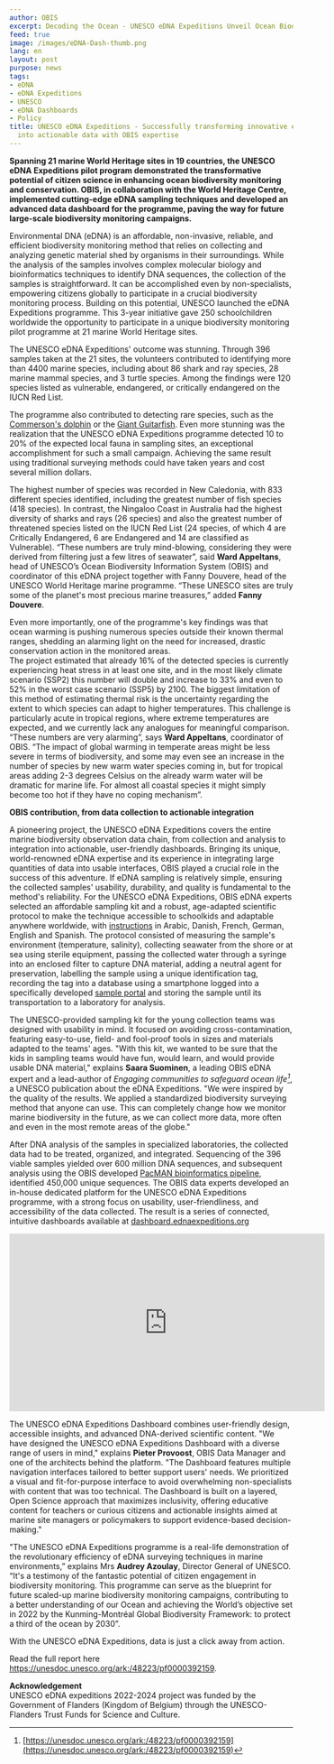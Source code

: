 ```yaml
---
author: OBIS
excerpt: Decoding the Ocean - UNESCO eDNA Expeditions Unveil Ocean Biodiversity
feed: true
image: /images/eDNA-Dash-thumb.png
lang: en
layout: post
purpose: news
tags:
- eDNA
- eDNA Expeditions
- UNESCO
- eDNA Dashboards
- Policy
title: UNESCO eDNA Expeditions - Successfully transforming innovative eDNA sampling
  into actionable data with OBIS expertise
---
```


**Spanning 21 marine World Heritage sites in 19 countries, the UNESCO eDNA Expeditions pilot program demonstrated the transformative potential of citizen science in enhancing ocean biodiversity monitoring and conservation. OBIS, in collaboration with the World Heritage Centre, implemented cutting-edge eDNA sampling techniques and developed an advanced data dashboard for the programme, paving the way for future large-scale biodiversity monitoring campaigns.**

Environmental DNA (eDNA) is an affordable, non-invasive, reliable, and efficient biodiversity monitoring method that relies on collecting and analyzing genetic material shed by organisms in their surroundings. While the analysis of the samples involves complex molecular biology and bioinformatics techniques to identify DNA sequences, the collection of the samples is straightforward. It can be accomplished even by non-specialists, empowering citizens globally to participate in a crucial biodiversity monitoring process. Building on this potential, UNESCO launched the eDNA Expeditions programme. This 3-year initiative gave 250 schoolchildren worldwide the opportunity to participate in a unique biodiversity monitoring pilot programme at 21 marine World Heritage sites.

The UNESCO eDNA Expeditions' outcome was stunning. Through 396 samples taken at the 21 sites, the volunteers contributed to identifying more than 4400 marine species, including about 86 shark and ray species, 28 marine mammal species, and 3 turtle species. Among the findings were 120 species listed as vulnerable, endangered, or critically endangered on the IUCN Red List.  

The programme also contributed to detecting rare species, such as the [Commerson's dolphin](https://en.wikipedia.org/wiki/Commerson%27s_dolphin) or the [Giant Guitarfish](https://en.wikipedia.org/wiki/Giant_guitarfish). Even more stunning was the realization that the UNESCO eDNA Expeditions programme detected 10 to 20% of the expected local fauna in sampling sites, an exceptional accomplishment for such a small campaign. Achieving the same result using traditional surveying methods could have taken years and cost several million dollars. 

The highest number of species was recorded in New Caledonia, with 833 different species identified, including the greatest number of fish species (418 species). In contrast, the Ningaloo Coast in Australia had the highest diversity of sharks and rays (26 species) and also the greatest number of threatened species listed on the IUCN Red List (24 species, of which 4 are Critically Endangered, 6 are Endangered and 14 are classified as Vulnerable). “These numbers are truly mind-blowing, considering they were derived from filtering just a few litres of seawater”, said **Ward Appeltans**, head of UNESCO’s Ocean Biodiversity Information System (OBIS) and coordinator of this eDNA project together with Fanny Douvere, head of the UNESCO World Heritage marine programme. “These UNESCO sites are truly some of the planet's most precious marine treasures,” added **Fanny Douvere**. 

Even more importantly, one of the programme's key findings was that ocean warming is pushing numerous species outside their known thermal ranges, shedding an alarming light on the need for increased, drastic conservation action in the monitored areas.  
The project estimated that already 16% of the detected species is currently experiencing heat stress in at least one site, and in the most likely climate scenario (SSP2) this number will double and increase to 33% and even to 52% in the worst case scenario (SSP5) by 2100\. The biggest limitation of this method of estimating thermal risk is the uncertainty regarding the extent to which species can adapt to higher temperatures. This challenge is particularly acute in tropical regions, where extreme temperatures are expected, and we currently lack any analogues for meaningful comparison. “These numbers are very alarming”, says **Ward Appeltans**, coordinator of OBIS. “The impact of global warming in temperate areas might be less severe in terms of biodiversity, and some may even see an increase in the number of species by new warm water species coming in, but for tropical areas adding 2-3 degrees Celsius on the already warm water will be dramatic for marine life. For almost all coastal species it might simply become too hot if they have no coping mechanism”.


**OBIS contribution, from data collection to actionable integration**

A pioneering project, the UNESCO eDNA Expeditions covers the entire marine biodiversity observation data chain, from collection and analysis to integration into actionable, user-friendly dashboards. Bringing its unique, world-renowned eDNA expertise and its experience in integrating large quantities of data into usable interfaces, OBIS played a crucial role in the success of this adventure. If eDNA sampling is relatively simple, ensuring the collected samples' usability, durability, and quality is fundamental to the method's reliability. For the UNESCO eDNA Expeditions, OBIS eDNA experts selected  an affordable sampling kit and a robust, age-adapted scientific protocol to make the technique accessible to schoolkids and adaptable anywhere worldwide, with [instructions](https://www.unesco.org/en/edna-training-materials?hub=66910) in Arabic, Danish, French, German, English and Spanish. The protocol consisted of measuring the sample's environment (temperature, salinity), collecting seawater from the shore or at sea using sterile equipment, passing the collected water through a syringe into an enclosed filter to capture DNA material, adding a neutral agent for preservation, labelling the sample using a unique identification tag, recording the tag into a database using a smartphone logged into a specifically developed [sample portal](http://samples.ednaexpeditions.org) and storing the sample until its transportation to a laboratory for analysis.  

The UNESCO-provided sampling kit for the young collection teams was designed with usability in mind. It focused on avoiding cross-contamination, featuring easy-to-use, field- and fool-proof tools in sizes and materials adapted to the teams' ages. "With this kit, we wanted to be sure that the kids in sampling teams would have fun, would learn, and would provide usable DNA material," explains **Saara Suominen**, a leading OBIS eDNA expert and a lead-author of *Engaging communities to safeguard ocean life[^1]*, a UNESCO publication about the eDNA Expeditions. "We were inspired by the quality of the results. We applied a standardized biodiversity surveying method that anyone can use. This can completely change how we monitor marine biodiversity in the future, as we can collect more data, more often and even in the most remote areas of the globe."  

After DNA analysis of the samples in specialized laboratories, the collected data had to be treated, organized, and integrated. Sequencing of the 396 viable samples yielded over 600 million DNA sequences, and subsequent analysis using the OBIS developed [PacMAN bioinformatics pipeline](https://github.com/iobis/PacMAN-pipeline), identified 450,000 unique sequences. The OBIS data experts developed an in-house dedicated platform for the UNESCO eDNA Expeditions programme, with a strong focus on usability, user-friendliness, and accessibility of the data collected. The result is a series of connected, intuitive dashboards available at [dashboard.ednaexpeditions.org](https://dashboard.ednaexpeditions.org/)


<iframe width="560" height="315" src="https://www.youtube.com/embed/EzEAtMvvgoo?si=gYrLw6YqaZsUsBVE_" title="YouTube video player" frameborder="0" allow="accelerometer; autoplay; clipboard-write; encrypted-media; gyroscope; picture-in-picture; web-share" referrerpolicy="strict-origin-when-cross-origin" allowfullscreen></iframe>



The UNESCO eDNA Expeditions Dashboard combines user-friendly design, accessible insights, and advanced DNA-derived scientific content. "We have designed the UNESCO eDNA Expeditions Dashboard with a diverse range of users in mind," explains **Pieter Provoost**, OBIS Data Manager and one of the architects behind the platform. "The Dashboard features multiple navigation interfaces tailored to better support users' needs. We prioritized a visual and fit-for-purpose interface to avoid overwhelming non-specialists with content that was too technical. The Dashboard is built on a layered, Open Science approach that maximizes inclusivity, offering educative content for teachers or curious citizens and actionable insights aimed at marine site managers or policymakers to support evidence-based decision-making."

"The UNESCO eDNA Expeditions programme is a real-life demonstration of the revolutionary efficiency of eDNA surveying techniques in marine environments,” explains Mrs **Audrey Azoulay**, Director General of UNESCO. “It's a testimony of the fantastic potential of citizen engagement in biodiversity monitoring. This programme can serve as the blueprint for future scaled-up marine biodiversity monitoring campaigns, contributing to a better understanding of our Ocean and achieving the World’s objective set in 2022 by the Kunming-Montréal Global Biodiversity Framework: to protect a third of the ocean by 2030”.

With the UNESCO eDNA Expeditions, data is just a click away from action.

Read the full report here <https://unesdoc.unesco.org/ark:/48223/pf0000392159>.

**Acknowledgement**  
UNESCO eDNA expeditions 2022-2024 project was funded by the Government of Flanders (Kingdom of Belgium) through the UNESCO-Flanders Trust Funds for Science and Culture.

[^1]:  [https://unesdoc.unesco.org/ark:/48223/pf0000392159](https://unesdoc.unesco.org/ark:/48223/pf0000392159)